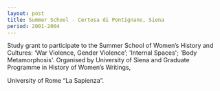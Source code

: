 ```yaml
---
layout: post
title: Summer School - Certosa di Pontignano, Siena
period: 2001-2004 
---
```

Study grant to participate to the Summer School of Women’s History and Cultures: ‘War Violence, Gender Violence’; 'Internal Spaces'; 'Body Metamorphosis'.  Organised by University of Siena and Graduate Programme in History of Women’s Writings,

University of Rome “La Sapienza”.
